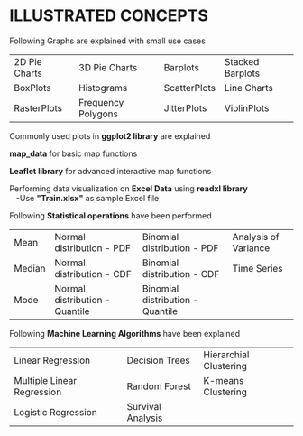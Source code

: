 
# ILLUSTRATED CONCEPTS
Following Graphs are explained with small use cases<br>
<table border="0">
  <tr>
    <td> 2D Pie Charts </td>
    <td> 3D Pie Charts </td>
    <td> Barplots </td>
    <td> Stacked Barplots </td>
  </tr>
  <tr>
    <td> BoxPlots </td>
    <td> Histograms </td>
    <td> ScatterPlots </td>
    <td> Line Charts </td>
  </tr>
  <tr>
    <td> RasterPlots </td>
    <td> Frequency Polygons </td>
    <td> JitterPlots </td>
    <td> ViolinPlots </td>
  </tr>
</table>
  
Commonly used plots in <b>ggplot2 library</b> are explained<br>

<b>map_data</b> for basic map functions<br>

<b>Leaflet library</b> for advanced interactive map functions<br>

Performing data visualization on <b>Excel Data</b> using <b>readxl library</b><br>
&nbsp;&nbsp;&nbsp;-Use <b>"Train.xlsx"</b> as sample Excel file<br>

Following <b>Statistical operations</b> have been performed<br>
<table border="0">
  <tr>
    <td> Mean </td>
    <td> Normal distribution - PDF </td>
    <td> Binomial distribution - PDF </td>
    <td> Analysis of Variance </td>
  </tr>
  <tr>
    <td> Median </td>
    <td> Normal distribution - CDF </td>
    <td> Binomial distribution - CDF </td>
    <td> Time Series </td>
  </tr>
  <tr>
    <td> Mode </td>
    <td> Normal distribution - Quantile </td>
    <td> Binomial distribution - Quantile </td>
  </tr>
</table>

Following <b>Machine Learning Algorithms</b> have been explained<br>
<table border="0">
  <tr>
    <td> Linear Regression </td>
    <td> Decision Trees </td>
    <td> Hierarchial Clustering </td>
  </tr>
  <tr>
    <td> Multiple Linear Regression </td>
    <td> Random Forest </td>
    <td> K-means Clustering </td>
  </tr>
  <tr>
    <td> Logistic Regression </td>
    <td> Survival Analysis </td>
  </tr>
</table>
